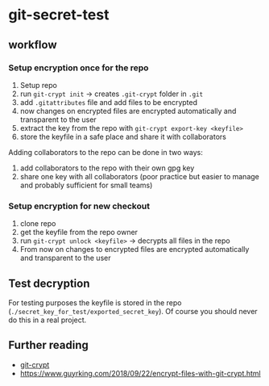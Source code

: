 # git-secret-test

## workflow

### Setup encryption once for the repo

1. Setup repo
2. run `git-crypt init` -> creates `.git-crypt` folder in `.git`
3. add `.gitattributes` file and add files to be encrypted
4. now changes on encrypted files are encrypted automatically and transparent to the user
5. extract the key from the repo with `git-crypt export-key <keyfile>`
6. store the keyfile in a safe place and share it with collaborators

Adding collaborators to the repo can be done in two ways:

1. add collaborators to the repo with their own gpg key
2. share one key with all collaborators (poor practice but easier to manage and probably sufficient for small teams)

### Setup encryption for new checkout

1. clone repo
2. get the keyfile from the repo owner
3. run `git-crypt unlock <keyfile>` -> decrypts all files in the repo
4. From now on changes to encrypted files are encrypted automatically and transparent to the user

## Test decryption

For testing purposes the keyfile is stored in the repo (`./secret_key_for_test/exported_secret_key`). Of course you should never do this in a real project.


## Further reading

- [git-crypt](https://github.com/AGWA/git-crypt)
- <https://www.guyrking.com/2018/09/22/encrypt-files-with-git-crypt.html>
